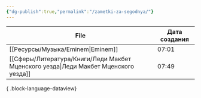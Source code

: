 ```yaml
---
{"dg-publish":true,"permalink":"/zametki-za-segodnya/"}
---
```


| File                                                                                   | Дата создания |
| -------------------------------------------------------------------------------------- | ------------- |
| [[Ресурсы/Музыка/Eminem\|Eminem]]                                                   | 07:01         |
| [[Сферы/Литература/Книги/Леди Макбет Мценского уезда\|Леди Макбет Мценского уезда]] | 07:49         |

{ .block-language-dataview}


